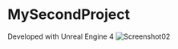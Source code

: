 # MySecondProject

Developed with Unreal Engine 4
![Screenshot02](https://user-images.githubusercontent.com/118015972/232305798-d8a78022-1307-4534-8b74-d4bd7481c4fb.png)
